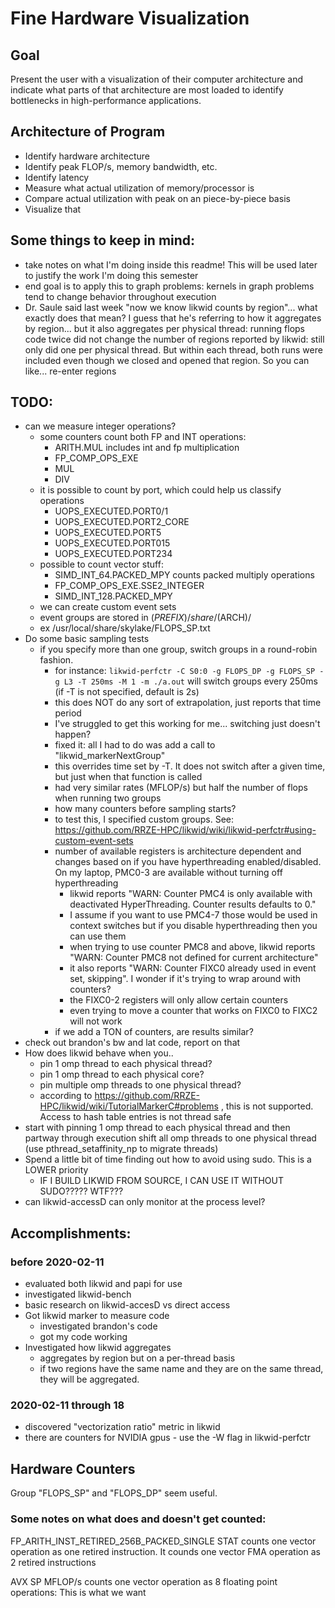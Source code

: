 # Fine Hardware Visualization
## Goal
Present the user with a visualization of their computer architecture and
indicate what parts of that architecture are most loaded to identify
bottlenecks in high-performance applications.

## Architecture of Program
 - Identify hardware architecture
 - Identify peak FLOP/s, memory bandwidth, etc.
 - Identify latency
 - Measure what actual utilization of memory/processor is
 - Compare actual utilization with peak on an piece-by-piece basis
 - Visualize that

## Some things to keep in mind:
 - take notes on what I'm doing inside this readme! This will be used later to
   justify the work I'm doing this semester
 - end goal is to apply this to graph problems: kernels in graph problems tend
   to change behavior throughout execution
 - Dr. Saule said last week "now we know likwid counts by region"... what
   exactly does that mean? I guess that he's referring to how it aggregates by
   region... but it also aggregates per physical thread: running flops code
   twice did not change the number of regions reported by likwid: still only
   did one per physical thread. But within each thread, both runs were included
   even though we closed and opened that region. So you can like... re-enter
   regions

## TODO:
 - can we measure integer operations?
   - some counters count both FP and INT operations: 
     - ARITH.MUL includes int and fp multiplication
     - FP_COMP_OPS_EXE
     - MUL
     - DIV
   - it is possible to count by port, which could help us classify operations
     - UOPS_EXECUTED.PORT0/1
     - UOPS_EXECUTED.PORT2_CORE
     - UOPS_EXECUTED.PORT5
     - UOPS_EXECUTED.PORT015
     - UOPS_EXECUTED.PORT234
   - possible to count vector stuff:
     - SIMD_INT_64.PACKED_MPY counts packed multiply operations
     - FP_COMP_OPS_EXE.SSE2_INTEGER
     - SIMD_INT_128.PACKED_MPY
   - we can create custom event sets
   - event groups are stored in $(PREFIX)/share/$(ARCH)/
   - ex /usr/local/share/skylake/FLOPS_SP.txt
 - Do some basic sampling tests
   - if you specify more than one group, switch groups in a round-robin
     fashion. 
     - for instance: 
       `likwid-perfctr -C S0:0 -g FLOPS_DP -g FLOPS_SP -g L3 -T 250ms -M 1 -m
       ./a.out`
       will switch groups every 250ms (if -T is not specified, default is 2s)
     - this does NOT do any sort of extrapolation, just reports that time
       period
     - I've struggled to get this working for me... switching just doesn't
       happen?
     - fixed it: all I had to do was add a call to "likwid_markerNextGroup"
     - this overrides time set by -T. It does not switch after a given time,
       but just when that function is called
     - had very similar rates (MFLOP/s) but half the number of flops when
       running two groups
	 - how many counters before sampling starts?
     - to test this, I specified custom groups. See:
       https://github.com/RRZE-HPC/likwid/wiki/likwid-perfctr#using-custom-event-sets
     - number of available registers is architecture dependent and changes
       based on if you have hyperthreading enabled/disabled. On my laptop,
       PMC0-3 are available without turning off hyperthreading
        - likwid reports "WARN: Counter PMC4 is only available with deactivated
          HyperThreading. Counter results defaults to 0."
        - I assume if you want to use PMC4-7 those would be used in context
          switches but if you disable hyperthreading then you can use them 
        - when trying to use counter PMC8 and above, likwid reports "WARN:
          Counter PMC8 not defined for current architecture"
        - it also reports "WARN: Counter FIXC0 already used in event set,
          skipping". I wonder if it's trying to wrap around with counters?
        - the FIXC0-2 registers will only allow certain counters
        - even trying to move a counter that works on FIXC0 to FIXC2 will not
          work
	 - if we add a TON of counters, are results similar?
 - check out brandon's bw and lat code, report on that
 - How does likwid behave when you..
 	- pin 1 omp thread to each physical thread? 
 	- pin 1 omp thread to each physical core?
 	- pin multiple omp threads to one physical thread?
    - according to
      https://github.com/RRZE-HPC/likwid/wiki/TutorialMarkerC#problems , this
      is not supported. Access to hash table entries is not thread safe
  - start with pinning 1 omp thread to each physical thread and then partway
    through execution shift all omp threads to one physical thread (use
    pthread_setaffinity_np to migrate threads)
 - Spend a little bit of time finding out how to avoid using sudo. This is a
   LOWER priority
	 - IF I BUILD LIKWID FROM SOURCE, I CAN USE IT WITHOUT SUDO????? WTF???
 -  can likwid-accessD can only monitor at the process level?

## Accomplishments:
### before 2020-02-11
 - evaluated both likwid and papi for use
 - investigated likwid-bench
 - basic research on likwid-accesD vs direct access
 - Got likwid marker to measure code
   - investigated brandon's code
   - got my code working
 - Investigated how likwid aggregates
   - aggregates by region but on a per-thread basis
   - if two regions have the same name and they are on the same thread, they
     will be aggregated.

### 2020-02-11 through 18
 - discovered "vectorization ratio" metric in likwid
 - there are counters for NVIDIA gpus - use the -W flag in likwid-perfctr

## Hardware Counters
Group "FLOPS_SP" and "FLOPS_DP" seem useful.

### Some notes on what does and doesn't get counted:
FP_ARITH_INST_RETIRED_256B_PACKED_SINGLE STAT counts one vector operation as
one retired instruction. 
It counds one vector FMA operation as 2 retired instructions

AVX SP MFLOP/s counts one vector operation as 8 floating point operations: This
is what we want

